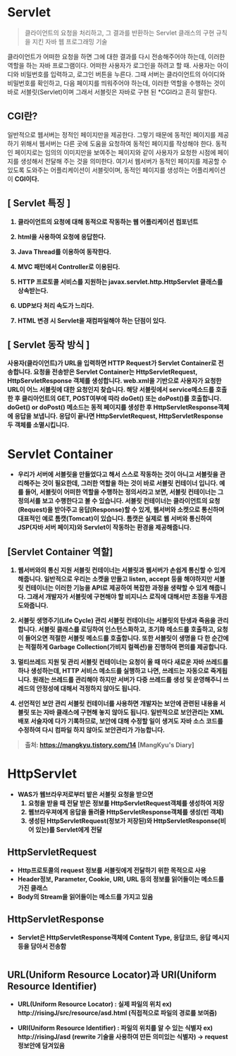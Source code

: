 # Servlet
> 클라이언트의 요청을 처리하고, 그 결과를 반환하는 
 Servlet 클래스의 구현 규칙을 지킨 자바 웹 프로그래밍 기술

클라이언트가 어떠한 요청을 하면 그에 대한 결과를 다시 전송해주어야 하는데, 이러한 역할을 하는 자바 프로그램이다. 
어떠한 사용자가 로그인을 하려고 할 때. 사용자는 아이디와 비밀번호를 입력하고, 로그인 버튼을 누른다.
그때 서버는 클라이언트의 아이디와 비밀번호를 확인하고, 다음 페이지를 띄워주어야 하는데, 이러한 역할을 수행하는 것이 바로 서블릿(Servlet)이며 그래서 서블릿은 자바로 구현 된 *CGI라고 흔히 말한다.

## CGI란?

일반적으로 웹서버는 정적인 페이지만을 제공한다. 그렇기 때문에 동적인 페이지를 제공하기 위해서 웹서버는 다른 곳에 도움을 요청하여 동적인 페이지를 작성해야 한다. 동적인 페이지로는 임의의 이미지만을 보여주는 페이지와 같이
사용자가 요청한 시점에 페이지를 생성해서 전달해 주는 것을 의미한다. 여기서 웹서버가 동적인 페이지를 제공할 수 있도록 도와주는 어플리케이션이 서블릿이며, 동적인 페이지를 생성하는 어플리케이션이 <Strong>CGI이다. 

## [ Servlet 특징 ]

1. 클라이언트의 요청에 대해 동적으로 작동하는 웹 어플리케이션 컴포넌트

2. html을 사용하여 요청에 응답한다.

3. Java Thread를 이용하여 동작한다.

4. MVC 패턴에서 Controller로 이용된다.

5. HTTP 프로토콜 서비스를 지원하는 javax.servlet.http.HttpServlet 클래스를 상속받는다.

6. UDP보다 처리 속도가 느리다.

7. HTML 변경 시 Servlet을 재컴파일해야 하는 단점이 있다.

## [ Servlet 동작 방식 ]

사용자(클라이언트)가 URL을 입력하면 HTTP Request가 Servlet Container로 전송합니다.
요청을 전송받은 Servlet Container는 HttpServletRequest, HttpServletResponse 객체를 생성합니다.
web.xml을 기반으로 사용자가 요청한 URL이 어느 서블릿에 대한 요청인지 찾습니다.
해당 서블릿에서 service메소드를 호출한 후 클리아언트의 GET, POST여부에 따라 doGet() 또는 doPost()를 호출합니다.
doGet() or doPost() 메소드는 동적 페이지를 생성한 후 HttpServletResponse객체에 응답을 보냅니다.
응답이 끝나면 HttpServletRequest, HttpServletResponse 두 객체를 소멸시킵니다.

# Servlet Container
+ 우리가 서버에 서블릿을 만들었다고 해서 스스로 작동하는 것이 아니고 서블릿을 관리해주는 것이 필요한데, 그러한 역할을 하는 것이 바로 서블릿 컨테이너 입니다. 예를 들어, 서블릿이 어떠한 역할을 수행하는 정의서라고 보면, 서블릿 컨테이너는 그 정의서를 보고 수행한다고 볼 수 있습니다. 서블릿 컨테이너는 클라이언트의 요청(Request)을 받아주고 응답(Response)할 수 있게, 웹서버와 소켓으로 통신하며 대표적인 예로 톰캣(Tomcat)이 있습니다. 톰캣은 실제로 웹 서버와 통신하여 JSP(자바 서버 페이지)와 Servlet이 작동하는 환경을 제공해줍니다.

## [Servlet Container 역할]
  1. 웹서버와의 통신 지원
서블릿 컨테이너는 서블릿과 웹서버가 손쉽게 통신할 수 있게 해줍니다. 일반적으로 우리는 소켓을 만들고 listen, 
accept 등을 해야하지만 서블릿 컨테이너는 이러한 기능을 API로 제공하여 복잡한 과정을 생략할 수 있게 해줍니다.
그래서 개발자가 서블릿에 구현해야 할 비지니스 로직에 대해서만 초점을 두게끔 도와줍니다.

  2. 서블릿 생명주기(Life Cycle) 관리 
서블릿 컨테이너는 서블릿의 탄생과 죽음을 관리합니다. 서블릿 클래스를 로딩하여 인스턴스화하고, 
초기화 메소드를 호출하고, 요청이 들어오면 적절한 서블릿 메소드를 호출합니다. 
또한 서블릿이 생명을 다 한 순간에는 적절하게 Garbage Collection(가비지 컬렉션)을 진행하여 편의를 제공합니다.


  3. 멀티쓰레드 지원 및 관리 
서블릿 컨테이너는 요청이 올 때 마다 새로운 자바 쓰레드를 하나 생성하는데, HTTP 서비스 메소드를
실행하고 나면, 쓰레드는 자동으로 죽게됩니다. 원래는 쓰레드를 관리해야 하지만 서버가 다중 쓰레드를
생성 및 운영해주니 쓰레드의 안정성에 대해서 걱정하지 않아도 됩니다.


  4. 선언적인 보안 관리 
서블릿 컨테이너를 사용하면 개발자는 보안에 관련된 내용을 서블릿 또는 자바 클래스에 구현해 놓지 않아도 됩니다.
일반적으로 보안관리는 XML 배포 서술자에 다가 기록하므로, 보안에 대해 수정할 일이 생겨도 자바 소스 코드를 
수정하여 다시 컴파일 하지 않아도 보안관리가 가능합니다.

> 출처: https://mangkyu.tistory.com/14 [MangKyu's Diary]

# HttpServlet

+ WAS가 웹브라우저로부터 밭은 서블릿 요청을 받으면
  1. 요청을 받을 때 전달 받은 정보를 HttpServletRequest객체를 생성하여 저장
  2. 웹브라우져에게 응답을 돌려줄 HttpServletResponse객체를 생성(빈 객체)
  3. 생성된 HttpServletRequest(정보가 저장된)와 HttpServletResponse(비어 있는)를 Servlet에게 전달

## HttpServletRequest

+ Http프로토콜의 request 정보를 서블릿에게 전달하기 위한 목적으로 사용
+ Header정보, Parameter, Cookie, URI, URL 등의 정보를 읽어들이는 메소드를 가진 클래스
+ Body의 Stream을 읽어들이는 메소드를 가지고 있음

## HttpServletResponse
+ Servlet은 HttpServletResponse객체에 Content Type, 응답코드, 응답 메시지등을 담아서 전송함
# 
## URL(Uniform Resource Locator)과 URI(Uniform Resource Identifier)

+ URL(Uniform Resource Locator) : 실제 파일의 위치
ex) http://risingJ/src/resource/asd.html (직접적으로 파일의 경로를 보여줌)

+ URI(Uniform Resource Identifier) : 파일의 위치를 알 수 있는 식별자
ex) http://risingJ/asd (rewrite 기술을 사용하여 만든 의미있는 식별자)
-> request 정보안에 담겨있음